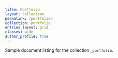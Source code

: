 ```yaml
---
title: Portfolio
layout: collection
permalink: /portfolio/
collection: portfolio
entries_layout: grid
classes: wide
author_profile: true
---
```


Sample document listing for the collection `_portfolio`.